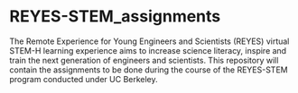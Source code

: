 # REYES-STEM_assignments
The Remote Experience for Young Engineers and Scientists (REYES) virtual STEM-H learning experience aims to increase science literacy, inspire and train the next generation of engineers and scientists.
This repository will contain the assignments to be done during the course of the REYES-STEM program conducted under UC Berkeley.
